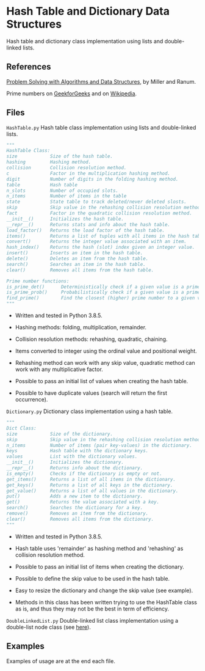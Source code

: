 # Hash Table and Dictionary Data Structures

Hash table and dictionary class implementation using lists and double-linked lists.

## References

[Problem Solving with Algorithms and Data Structures](runestone.academy/runestone/books/published/pythonds/index.html), by Miller and Ranum.

Prime numbers on [GeekforGeeks](geeksforgeeks.org/prime-numbers) and on [Wikipedia](en.wikipedia.org/wiki/Prime_number).

## Files

`HashTable.py` Hash table class implementation using lists and double-linked lists.

```python
"""
HashTable Class:
size            Size of the hash table.
hashing         Hashing method.
collision       Collision resolution method.
c               Factor in the multiplication hashing method.
digit           Number of digits in the folding hashing method.
table           Hash table
n_slots         Number of occupied slots.
n_items         Number of items in the table
state           State table to track deleted/never deleted slosts.
skip            Skip value in the rehashing collision resolution method.
fact            Factor in the quadratic collision resolution method.
__init__()      Initializes the hash table.
__repr__()      Returns stats and info about the hash table.
load_factor()   Returns the load factor of the hash table.
items()         Returns a list of tuples with all items in the hash table.
convert()       Returns the integer value associated with an item.
hash_index()    Returns the hash (slot) index given an integer value.
insert()        Inserts an item in the hash table.
delete()        Deletes an item from the hash table.
search()        Searches an item in the hash table.
clear()         Removes all items from the hash table.

Prime number functions:
is_prime_det()      Deterministically check if a given value is a prime number.
is_prime_prob()     Probabilistically check if a given value is a prime number.
find_prime()        Find the closest (higher) prime number to a given value.
"""
```

- Written and tested in Python 3.8.5.

- Hashing methods: folding, multiplication, remainder.

- Collision resolution methods: rehashing, quadratic, chaining.

- Items converted to integer using the ordinal value and positional weight.

- Rehashing method can work with any skip value, quadratic method can work
  with any multiplicative factor.

- Possible to pass an initial list of values when creating the hash table.

- Possible to have duplicate values (search will return the first occurrence).

`Dictionary.py` Dictionary class implementation using a hash table.

```python
"""
Dict Class:
size            Size of the dictionary.
skip            Skip value in the rehashing collision resolution method.
n_items         Number of items (pair key-values) in the dictionary.
keys            Hash table with the dictionary keys.
values          List with the dictionary values.
__init__()      Initializes the dictionary.
__repr__()      Returns info about the dictionary.
is_empty()      Checks if the dictionary is empty or not.
get_items()     Returns a list of all items in the dictionary.
get_keys()      Returns a list of all keys in the dictionary.
get_value()     Returns a list of all values in the dictionary.
put()           Adds a new item to the dictionary.
get()           Returns the value associated with a key.
search()        Searches the dictionary for a key.
remove()        Removes an item from the dictionary.
clear()         Removes all items from the dictionary.
"""
```

- Written and tested in Python 3.8.5.

- Hash table uses 'remainder' as hashing method and 'rehashing' as collision
  resolution method.

- Possible to pass an initial list of items when creating the dictionary.

- Possible to define the skip value to be used in the hash table.

- Easy to resize the dictionary and change the skip value (see example).

- Methods in this class has been written trying to use the HashTable class as
  is, and thus they may not be the best in term of efficiency.

`DoubleLinkedList.py` Double-linked list class implementation using a double-list node class (see [here](github.com/gabrielegilardi/LinkedLists.git)).

## Examples

Examples of usage are at the end each file.
